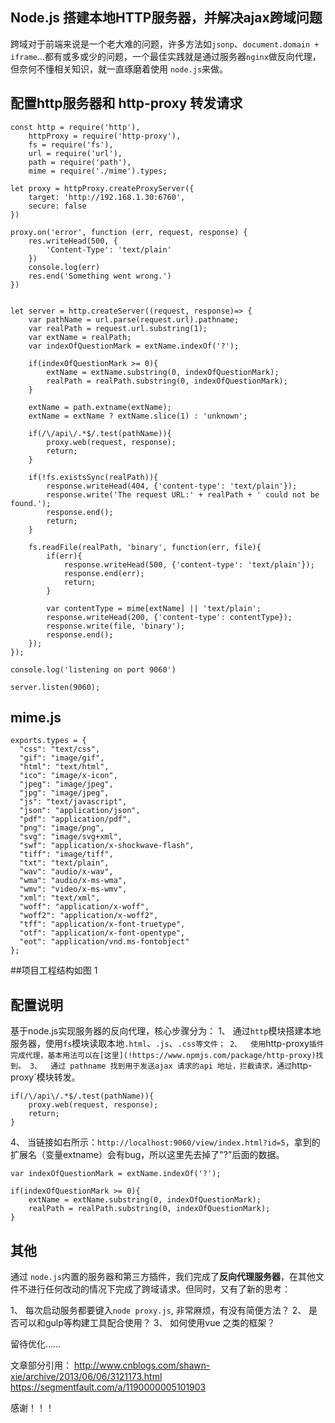 ## Node.js 搭建本地HTTP服务器，并解决ajax跨域问题

跨域对于前端来说是一个老大难的问题，许多方法如`jsonp`、`document.domain + iframe`...都有或多或少的问题，一个最佳实践就是通过服务器`nginx`做反向代理，但奈何不懂相关知识，就一直琢磨着使用 `node.js`来做。

## 配置http服务器和 http-proxy 转发请求
````
const http = require('http'),
    httpProxy = require('http-proxy'),
    fs = require('fs'),
    url = require('url'),
    path = require('path'),
    mime = require('./mime').types;

let proxy = httpProxy.createProxyServer({
    target: 'http://192.168.1.30:6760',
    secure: false
})

proxy.on('error', function (err, request, response) {
    res.writeHead(500, {
        'Content-Type': 'text/plain'
    })
    console.log(err)
    res.end('Something went wrong.')
})


let server = http.createServer((request, response)=> {
    var pathName = url.parse(request.url).pathname;
    var realPath = request.url.substring(1);
    var extName = realPath;
    var indexOfQuestionMark = extName.indexOf('?');

    if(indexOfQuestionMark >= 0){
        extName = extName.substring(0, indexOfQuestionMark);
        realPath = realPath.substring(0, indexOfQuestionMark);
    }

    extName = path.extname(extName);
    extName = extName ? extName.slice(1) : 'unknown';

    if(/\/api\/.*$/.test(pathName)){
        proxy.web(request, response);
        return;
    }

    if(!fs.existsSync(realPath)){
        response.writeHead(404, {'content-type': 'text/plain'});
        response.write('The request URL:' + realPath + ' could not be found.');
        response.end();
        return;
    }

    fs.readFile(realPath, 'binary', function(err, file){
        if(err){
            response.writeHead(500, {'content-type': 'text/plain'});
            response.end(err);
            return;
        }

        var contentType = mime[extName] || 'text/plain';
        response.writeHead(200, {'content-type': contentType});
        response.write(file, 'binary');
        response.end();
    });
});

console.log('listening on port 9060')

server.listen(9060);
````
## mime.js
````
exports.types = {
  "css": "text/css",
  "gif": "image/gif",
  "html": "text/html",
  "ico": "image/x-icon",
  "jpeg": "image/jpeg",
  "jpg": "image/jpeg",
  "js": "text/javascript",
  "json": "application/json",
  "pdf": "application/pdf",
  "png": "image/png",
  "svg": "image/svg+xml",
  "swf": "application/x-shockwave-flash",
  "tiff": "image/tiff",
  "txt": "text/plain",
  "wav": "audio/x-wav",
  "wma": "audio/x-ms-wma",
  "wmv": "video/x-ms-wmv",
  "xml": "text/xml",
  "woff": "application/x-woff",
  "woff2": "application/x-woff2",
  "tff": "application/x-font-truetype",
  "otf": "application/x-font-opentype",
  "eot": "application/vnd.ms-fontobject"
};
````
##项目工程结构如图
1

## 配置说明
基于node.js实现服务器的反向代理，核心步骤分为：
1、  通过`http`模块搭建本地服务器，使用`fs`模块读取本地`.html`、`.js`、`.css等文件；
2、  使用`http-proxy`插件完成代理，基本用法可以在[这里](!https://www.npmjs.com/package/http-proxy)找到。
3、  通过 pathname 找到用于发送ajax 请求的api 地址，拦截请求，通过`http-proxy`模块转发。
````
if(/\/api\/.*$/.test(pathName)){
    proxy.web(request, response);
    return;
}
````
4、  当链接如右所示：`http://localhost:9060/view/index.html?id=5`，拿到的扩展名（变量extname）会有bug，所以这里先去掉了"?"后面的数据。
````
var indexOfQuestionMark = extName.indexOf('?');

if(indexOfQuestionMark >= 0){
    extName = extName.substring(0, indexOfQuestionMark);
    realPath = realPath.substring(0, indexOfQuestionMark);
}
````

## 其他

通过 `node.js`内置的服务器和第三方插件，我们完成了**反向代理服务器**，在其他文件不进行任何改动的情况下完成了跨域请求。但同时，又有了新的思考：

1、  每次启动服务都要键入`node proxy.js`, 非常麻烦，有没有简便方法？
2、  是否可以和gulp等构建工具配合使用？
3、  如何使用vue 之类的框架？

留待优化......

文章部分引用：
http://www.cnblogs.com/shawn-xie/archive/2013/06/06/3121173.html
https://segmentfault.com/a/1190000005101903

感谢！！！